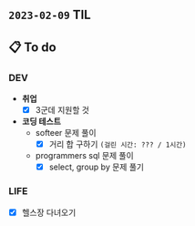 ## `2023-02-09` TIL

## 📋 To do

### DEV

+ **취업**
  + [x] 3군데 지원할 것

+ **코딩 테스트**
  + softeer 문제 풀이
    + [x] 거리 합 구하기 `(걸린 시간: ??? / 1시간)`
  + programmers sql 문제 풀이
    + [x] select, group by 문제 풀기

### LIFE

+ [x] 헬스장 다녀오기
